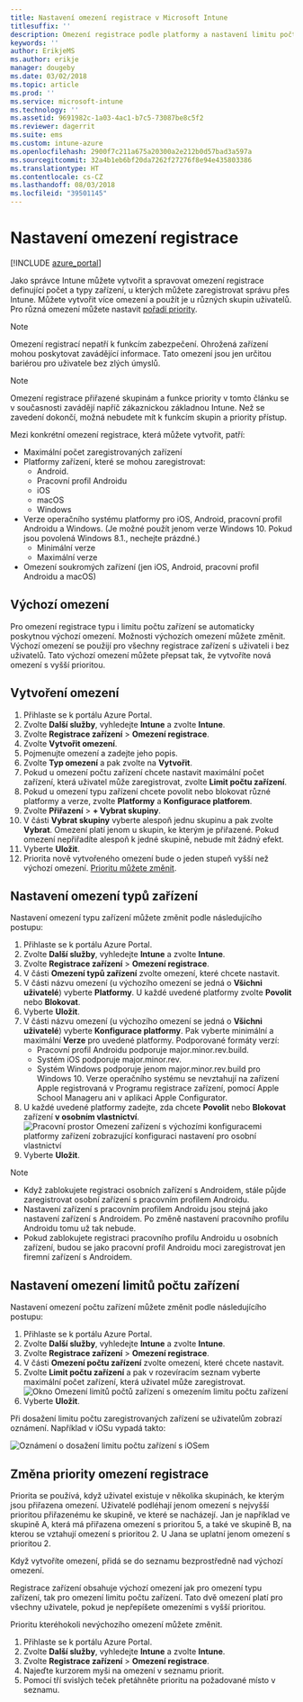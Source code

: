 ```yaml
---
title: Nastavení omezení registrace v Microsoft Intune
titlesuffix: ''
description: Omezení registrace podle platformy a nastavení limitu počtu zařízení pro registraci zařízení v Intune
keywords: ''
author: ErikjeMS
ms.author: erikje
manager: dougeby
ms.date: 03/02/2018
ms.topic: article
ms.prod: ''
ms.service: microsoft-intune
ms.technology: ''
ms.assetid: 9691982c-1a03-4ac1-b7c5-73087be8c5f2
ms.reviewer: dagerrit
ms.suite: ems
ms.custom: intune-azure
ms.openlocfilehash: 2900f7c211a675a20300a2e212b0d57bad3a597a
ms.sourcegitcommit: 32a4b1eb6bf20da7262f27276f8e94e435803386
ms.translationtype: HT
ms.contentlocale: cs-CZ
ms.lasthandoff: 08/03/2018
ms.locfileid: "39501145"
---
```

# <a name="set-enrollment-restrictions"></a>Nastavení omezení registrace

[!INCLUDE [azure_portal](./includes/azure_portal.md)]

Jako správce Intune můžete vytvořit a spravovat omezení registrace definující počet a typy zařízení, u kterých můžete zaregistrovat správu přes Intune. Můžete vytvořit více omezení a použít je u různých skupin uživatelů. Pro různá omezení můžete nastavit [pořadí priority](#change-enrollment-restriction-priority).

>[!NOTE]
>Omezení registrací nepatří k funkcím zabezpečení. Ohrožená zařízení mohou poskytovat zavádějící informace. Tato omezení jsou jen určitou bariérou pro uživatele bez zlých úmyslů.

>[!NOTE]
>Omezení registrace přiřazené skupinám a funkce priority v tomto článku se v současnosti zavádějí napříč zákaznickou základnou Intune. Než se zavedení dokončí, možná nebudete mít k funkcím skupin a priority přístup.

Mezi konkrétní omezení registrace, která můžete vytvořit, patří:

- Maximální počet zaregistrovaných zařízení
- Platformy zařízení, které se mohou zaregistrovat:
  - Android.
  - Pracovní profil Androidu
  - iOS
  - macOS
  - Windows
- Verze operačního systému platformy pro iOS, Android, pracovní profil Androidu a Windows. (Je možné použít jenom verze Windows 10. Pokud jsou povolená Windows 8.1., nechejte prázdné.)
  - Minimální verze
  - Maximální verze
- Omezení soukromých zařízení (jen iOS, Android, pracovní profil Androidu a macOS)

## <a name="default-restrictions"></a>Výchozí omezení

Pro omezení registrace typu i limitu počtu zařízení se automaticky poskytnou výchozí omezení. Možnosti výchozích omezení můžete změnit. Výchozí omezení se použijí pro všechny registrace zařízení s uživateli i bez uživatelů. Tato výchozí omezení můžete přepsat tak, že vytvoříte nová omezení s vyšší prioritou.

## <a name="create-a-restriction"></a>Vytvoření omezení

1. Přihlaste se k portálu Azure Portal.
2. Zvolte **Další služby**, vyhledejte **Intune** a zvolte **Intune**.
3. Zvolte **Registrace zařízení** > **Omezení registrace**.
4. Zvolte **Vytvořit omezení**.
5. Pojmenujte omezení a zadejte jeho popis.
6. Zvolte **Typ omezení** a pak zvolte na **Vytvořit**.
7. Pokud u omezení počtu zařízení chcete nastavit maximální počet zařízení, která uživatel může zaregistrovat, zvolte **Limit počtu zařízení**.
8. Pokud u omezení typu zařízení chcete povolit nebo blokovat různé platformy a verze, zvolte **Platformy** a **Konfigurace platforem**.
9. Zvolte **Přiřazení** > **+ Vybrat skupiny**.
10. V části **Vybrat skupiny** vyberte alespoň jednu skupinu a pak zvolte **Vybrat**. Omezení platí jenom u skupin, ke kterým je přiřazené. Pokud omezení nepřiřadíte alespoň k jedné skupině, nebude mít žádný efekt.
11. Vyberte **Uložit**.
12. Priorita nově vytvořeného omezení bude o jeden stupeň vyšší než výchozí omezení. [Prioritu můžete změnit](#change-enrollment-restriction-priority).

## <a name="set-device-type-restrictions"></a>Nastavení omezení typů zařízení

Nastavení omezení typu zařízení můžete změnit podle následujícího postupu:

1. Přihlaste se k portálu Azure Portal.
2. Zvolte **Další služby**, vyhledejte **Intune** a zvolte **Intune**.
3. Zvolte **Registrace zařízení** > **Omezení registrace**.
4. V části **Omezení typů zařízení** zvolte omezení, které chcete nastavit.
5. V části názvu omezení (u výchozího omezení se jedná o **Všichni uživatelé**) vyberte **Platformy**. U každé uvedené platformy zvolte **Povolit** nebo **Blokovat**.
6. Vyberte **Uložit**.
7. V části názvu omezení (u výchozího omezení se jedná o **Všichni uživatelé**) vyberte **Konfigurace platformy**. Pak vyberte minimální a maximální **Verze** pro uvedené platformy. Podporované formáty verzí:
    - Pracovní profil Androidu podporuje major.minor.rev.build.
    - Systém iOS podporuje major.minor.rev.
    - Systém Windows podporuje jenom major.minor.rev.build pro Windows 10.
  Verze operačního systému se nevztahují na zařízení Apple registrovaná v Programu registrace zařízení, pomocí Apple School Manageru ani v aplikaci Apple Configurator.
8. U každé uvedené platformy zadejte, zda chcete **Povolit** nebo **Blokovat**  zařízení **v osobním vlastnictví**.
    ![Pracovní prostor Omezení zařízení s výchozími konfiguracemi platformy zařízení zobrazující konfiguraci nastavení pro osobní vlastnictví](media/device-restrictions-platform-configurations.png)
9. Vyberte **Uložit**.


>[!NOTE]
>- Když zablokujete registraci osobních zařízení s Androidem, stále půjde zaregistrovat osobní zařízení s pracovním profilem Androidu.
>- Nastavení zařízení s pracovním profilem Androidu jsou stejná jako nastavení zařízení s Androidem. Po změně nastavení pracovního profilu Androidu tomu už tak nebude.
>- Pokud zablokujete registraci pracovního profilu Androidu u osobních zařízení, budou se jako pracovní profil Androidu moci zaregistrovat jen firemní zařízení s Androidem.

## <a name="set-device-limit-restrictions"></a>Nastavení omezení limitů počtu zařízení

Nastavení omezení počtu zařízení můžete změnit podle následujícího postupu:

1. Přihlaste se k portálu Azure Portal.
2. Zvolte **Další služby**, vyhledejte **Intune** a zvolte **Intune**.
3. Zvolte **Registrace zařízení** > **Omezení registrace**.
4. V části **Omezení počtu zařízení** zvolte omezení, které chcete nastavit.
5. Zvolte **Limit počtu zařízení** a pak v rozevíracím seznam vyberte maximální počet zařízení, která uživatel může zaregistrovat.
    ![Okno Omezení limitů počtů zařízení s omezením limitu počtu zařízení](./media/device-restrictions-limit.png)
6. Vyberte **Uložit**.


Při dosažení limitu počtu zaregistrovaných zařízení se uživatelům zobrazí oznámení. Například v iOSu vypadá takto:

![Oznámení o dosažení limitu počtu zařízení s iOSem](./media/enrollment-restrictions-ios-set-limit-notification.png)

## <a name="change-enrollment-restriction-priority"></a>Změna priority omezení registrace

Priorita se používá, když uživatel existuje v několika skupinách, ke kterým jsou přiřazena omezení. Uživatelé podléhají jenom omezení s nejvyšší prioritou přiřazenému ke skupině, ve které se nacházejí. Jan je například ve skupině A, která má přiřazena omezení s prioritou 5, a také ve skupině B, na kterou se vztahují omezení s prioritou 2. U Jana se uplatní jenom omezení s prioritou 2.

Když vytvoříte omezení, přidá se do seznamu bezprostředně nad výchozí omezení.

Registrace zařízení obsahuje výchozí omezení jak pro omezení typu zařízení, tak pro omezení limitu počtu zařízení. Tato dvě omezení platí pro všechny uživatele, pokud je nepřepíšete omezeními s vyšší prioritou.

Prioritu kteréhokoli nevýchozího omezení můžete změnit.

1. Přihlaste se k portálu Azure Portal.
2. Zvolte **Další služby**, vyhledejte **Intune** a zvolte **Intune**.
3. Zvolte **Registrace zařízení** > **Omezení registrace**.
4. Najeďte kurzorem myši na omezení v seznamu priorit.
5. Pomocí tří svislých teček přetáhněte prioritu na požadované místo v seznamu.
